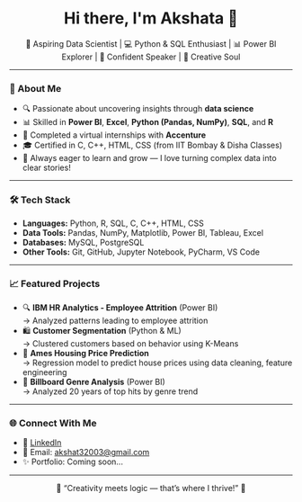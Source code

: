 <h1 align="center">Hi there, I'm Akshata 👋</h1>

<p align="center">
  🚀 Aspiring Data Scientist | 💻 Python & SQL Enthusiast | 📊 Power BI Explorer | 🎤 Confident Speaker | 🎨 Creative Soul
</p>

---

### 🌟 About Me

- 🔍 Passionate about uncovering insights through **data science**
- 📊 Skilled in **Power BI**, **Excel**, **Python (Pandas, NumPy)**, **SQL**, and **R**
- 🤝 Completed a virtual internships with **Accenture** 
- 🎓 Certified in C, C++, HTML, CSS (from IIT Bombay & Disha Classes)
- 🧠 Always eager to learn and grow — I love turning complex data into clear stories!

---

### 🛠️ Tech Stack

- **Languages:** Python, R, SQL, C, C++, HTML, CSS
- **Data Tools:** Pandas, NumPy, Matplotlib, Power BI, Tableau, Excel
- **Databases:** MySQL, PostgreSQL
- **Other Tools:** Git, GitHub, Jupyter Notebook, PyCharm, VS Code

---

### 📈 Featured Projects

- 🔍 **IBM HR Analytics - Employee Attrition** (Power BI)  
  → Analyzed patterns leading to employee attrition  
- 🛍️ **Customer Segmentation** (Python & ML)  
  → Clustered customers based on behavior using K-Means  
- 🏡 **Ames Housing Price Prediction**  
  → Regression model to predict house prices using data cleaning, feature engineering  
- 🎵 **Billboard Genre Analysis** (Power BI)  
  → Analyzed 20 years of top hits by genre trend

---

### 🌐 Connect With Me

- 💼 [LinkedIn](https://www.linkedin.com/in/akshata-balkrishna-375746326/)
- 📧 Email: akshat32003@gmail.com  
- ✨ Portfolio: Coming soon...

---

<p align="center">
  💖 “Creativity meets logic — that’s where I thrive!” 💫
</p>

